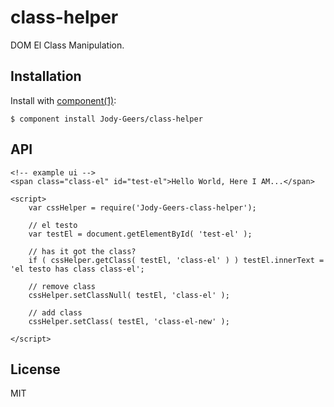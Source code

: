 # class-helper

  DOM El Class Manipulation.

## Installation

  Install with [component(1)](http://component.io):

    $ component install Jody-Geers/class-helper

## API

	<!-- example ui -->
	<span class="class-el" id="test-el">Hello World, Here I AM...</span>
	
	<script>
		var cssHelper = require('Jody-Geers-class-helper');
		
		// el testo
		var testEl = document.getElementById( 'test-el' );
		
		// has it got the class?
		if ( cssHelper.getClass( testEl, 'class-el' ) ) testEl.innerText = 'el testo has class class-el';
		
		// remove class
		cssHelper.setClassNull( testEl, 'class-el' );
		
		// add class
		cssHelper.setClass( testEl, 'class-el-new' );
		
	</script>


## License

  MIT